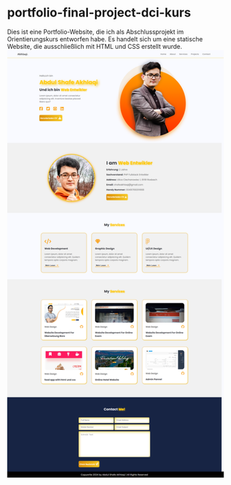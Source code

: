 # portfolio-final-project-dci-kurs
Dies ist eine Portfolio-Website, die ich als Abschlussprojekt im Orientierungskurs entworfen habe.
Es handelt sich um eine statische Website, die ausschließlich mit HTML und CSS erstellt wurde.
![alt text](https://github.com/Akhlaqi-Abdulshafe/portfolio-final-project-dci-kurs/blob/main/imges/fullpage.png)
